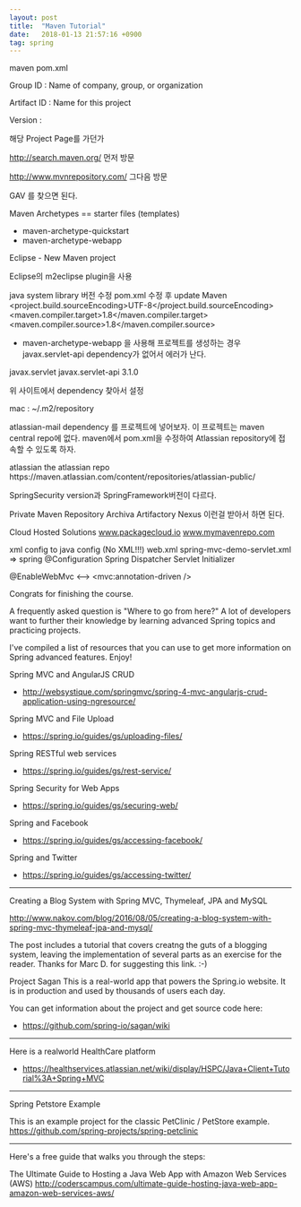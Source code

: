 ```yaml
---
layout: post
title:  "Maven Tutorial"
date:   2018-01-13 21:57:16 +0900
tag: spring
---
```


maven pom.xml

Group ID : Name of company, group, or organization

Artifact ID : Name for this project

Version :

해당 Project Page를 가던가

http://search.maven.org/ 먼저 방문

http://www.mvnrepository.com/ 그다음 방문

GAV 를 찾으면 된다.

Maven Archetypes == starter files (templates)

- maven-archetype-quickstart
- maven-archetype-webapp

Eclipse - New Maven project


Eclipse의 m2eclipse plugin을 사용

java system library 버전 수정
pom.xml 수정 후 update Maven
<properties>
    <project.build.sourceEncoding>UTF-8</project.build.sourceEncoding>
    <maven.compiler.target>1.8</maven.compiler.target>
    <maven.compiler.source>1.8</maven.compiler.source>
 </properties>


- maven-archetype-webapp
을 사용해 프로젝트를 생성하는 경우
javax.servlet-api dependency가 없어서 에러가 난다.
<dependency>
    <groupId>javax.servlet</groupId>
    <artifactId>javax.servlet-api</artifactId>
    <version>3.1.0</version>
</dependency>

위 사이트에서 dependency 찾아서 설정

mac : ~/.m2/repository

atlassian-mail dependency 를 프로젝트에 넣어보자.
이 프로젝트는 maven central repo에 없다.
maven에서 pom.xml을 수정하여 Atlassian repository에 접속할 수 있도록 하자.

<repositories>
    <repository>
        <id>atlassian</id>
        <name>the atlassian repo</name>			
        <url>https://maven.atlassian.com/content/repositories/atlassian-public/</url>
    </repository>
</repositories>


SpringSecurity version과 SpringFramework버전이 다르다.


Private Maven Repository
Archiva
Artifactory
Nexus
이런걸 받아서 하면 된다.

Cloud Hosted Solutions
www.packagecloud.io
www.mymavenrepo.com


xml config to java config (No XML!!!)
web.xml
spring-mvc-demo-servlet.xml
=> spring @Configuration
Spring Dispatcher
Servlet Initializer


@EnableWebMvc <--> <mvc:annotation-driven />


Congrats for finishing the course.

A frequently asked question is "Where to go from here?" A lot of developers want to further their knowledge by learning advanced Spring topics and practicing projects.

I've compiled a list of resources that you can use to get more information on Spring advanced features. Enjoy!



Spring MVC and AngularJS CRUD

- http://websystique.com/springmvc/spring-4-mvc-angularjs-crud-application-using-ngresource/

Spring MVC and File Upload
- https://spring.io/guides/gs/uploading-files/

Spring RESTful web services

- https://spring.io/guides/gs/rest-service/

Spring Security for Web Apps

- https://spring.io/guides/gs/securing-web/

Spring and Facebook

- https://spring.io/guides/gs/accessing-facebook/

Spring and Twitter

- https://spring.io/guides/gs/accessing-twitter/

---

Creating a Blog System with Spring MVC, Thymeleaf, JPA and MySQL

http://www.nakov.com/blog/2016/08/05/creating-a-blog-system-with-spring-mvc-thymeleaf-jpa-and-mysql/

The post includes a tutorial that covers creatng the guts of a blogging system, leaving the implementation of several parts as an exercise for the reader. Thanks for Marc D. for suggesting this link. :-)


Project Sagan
This is a real-world app that powers the Spring.io website. It is in production and used by thousands of users each day.

You can get information about the project and get source code here:
- https://github.com/spring-io/sagan/wiki

---

Here is a realworld HealthCare platform
- https://healthservices.atlassian.net/wiki/display/HSPC/Java+Client+Tutorial%3A+Spring+MVC

---

Spring Petstore Example

This is an example project for the classic PetClinic / PetStore example.
https://github.com/spring-projects/spring-petclinic

---


Here's a free guide that walks you through the steps:

The Ultimate Guide to Hosting a Java Web App with Amazon Web Services (AWS)
http://coderscampus.com/ultimate-guide-hosting-java-web-app-amazon-web-services-aws/
